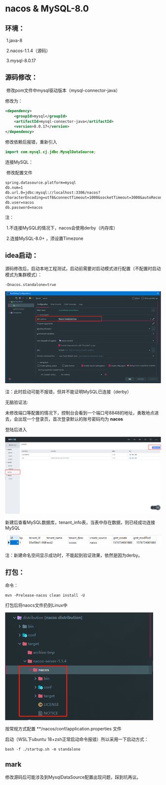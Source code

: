 # nacos & MySQL-8.0

## 环境：

​	1.java-8

​	2.nacos-1.1.4（源码）

​	3.mysql-8.0.17

## 源码修改：

​	修改pom文件中mysql驱动版本（mysql-connector-java）

修改为：

```xml
<dependency>    
    <groupId>mysql</groupId>    
    <artifactId>mysql-connector-java</artifactId>    
    <version>8.0.17</version>
</dependency>
```

修改依赖后报错，重新引入

```java
import com.mysql.cj.jdbc.MysqlDataSource;
```

连接MySQL：

​	修改配置文件

```properties
spring.datasource.platform=mysql
db.num=1
db.url.0=jdbc:mysql://localhost:3306/nacos?characterEncoding=utf8&connectTimeout=1000&socketTimeout=3000&autoReconnect=true&useTimezone=true&serverTimezone=GMT%2B8
db.user=nacos
db.password=nacos
```

注：

​		1.不连接MySQL的情况下，nacos会使用derby（内存库）

​		2.连接MySQL-8.0+ ，须设置Timezone

## idea启动：

源码修改后，启动本地工程测试，启动前需要对启动模式进行配置（不配置时启动模式为集群模式）：

```
-Dnacos.standalone=true
```

![image-20191220095723553](nacos_MySQL-8.0.assets/setting3.png)

注：此时启动可能不报错，但并不能证明MySQL已连接（derby）

无脑验证法:

未修改端口等配置的情况下，控制台会看到一个端口号8848的地址，勇敢地点进去，会出现一个登录页，首次登录默认的账号密码均为    **nacos**

登陆后进入

![image-20191220100750213](nacos_MySQL-8.0.assets/setting4.png)

新建后查看MySQL数据库，tenant_info表，当表中存在数据，则已经成功连接MySQL

![image-20191220100922498](nacos_MySQL-8.0.assets/setting5.png)

注：新建命名空间显示成功时，不能起到验证效果，依然是因为derby。

## 打包：

命令：

```maven
mvn -Prelease-nacos clean install -U
```

打包后将naocs文件扔到Linux中

![image-20191220101557495](nacos_MySQL-8.0.assets/setting6.png)

按常规方式配置  **/nacos/conf/application.properties 文件  

启动（WSL下ubuntu 18+zsh正常启动命令报错）所以采用一下启动方式：

```other
bash -f ./startup.sh -m standalone
```

## mark

修改源码后可能涉及到MysqlDataSource配置出现问题，踩到坑再议。